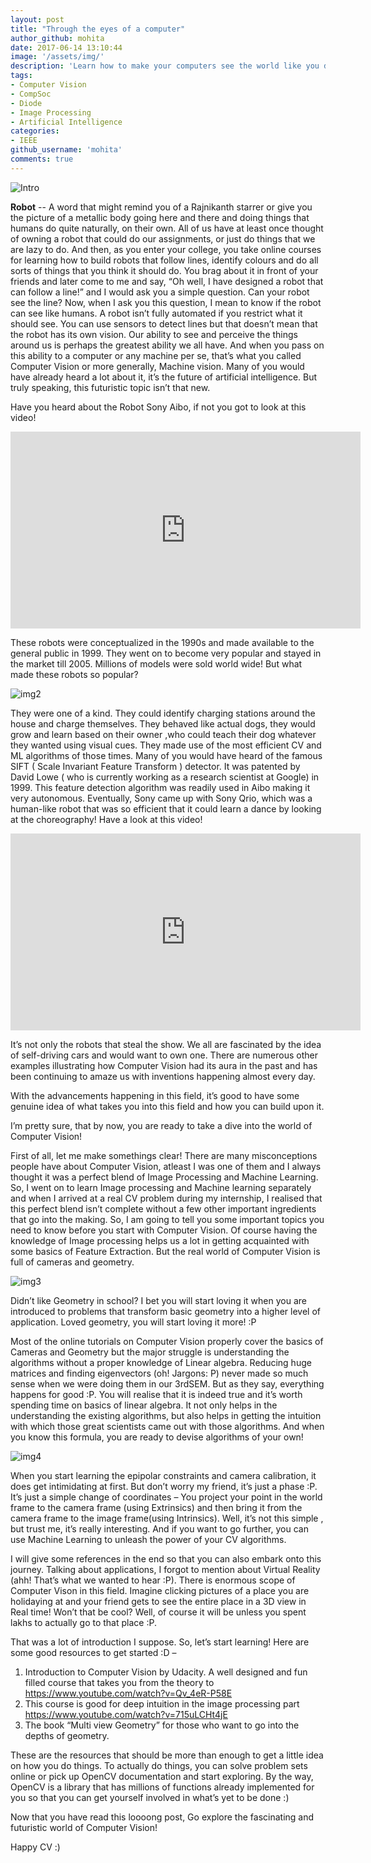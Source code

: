```yaml
---
layout: post
title: "Through the eyes of a computer"
author_github: mohita
date: 2017-06-14 13:10:44
image: '/assets/img/'
description: 'Learn how to make your computers see the world like you do'
tags:
- Computer Vision
- CompSoc
- Diode
- Image Processing
- Artificial Intelligence
categories:
- IEEE
github_username: 'mohita'
comments: true
---
```

![Intro](/blog/assets/img/through-the-eyes-of-a-computer/image001.jpg)

**Robot** -- A word that might remind you of a Rajnikanth starrer or give you the picture of a metallic body going here and there and doing things that humans do quite naturally, on their own. All of us have at least once thought of owning a robot that could do our assignments, or just do things that we are lazy to do. And then, as you enter your college, you take online courses for learning how to build robots that follow lines, identify colours and do all sorts of things that you think it should do. You brag about it in front of your friends and later come to me and say, “Oh well, I have designed a robot that can follow a line!” and I would ask you a simple question. Can your robot see the line? Now, when I ask you this question, I mean to know if the robot can see like humans. A robot isn’t fully automated if you restrict what it should see. You can use sensors to detect lines but that doesn’t mean that the robot has its own vision. Our ability to see and perceive the things around us is perhaps the greatest ability we all have. And when you pass on this ability to a computer or any machine per se, that’s what you called Computer Vision or more generally, Machine vision. Many of you would have already heard a lot about it, it’s the future of artificial intelligence. But truly speaking, this futuristic topic isn’t that new.

Have you heard about the Robot Sony Aibo, if not you got to look at this video!

<iframe width="560" height="315" src="https://www.youtube.com/embed/RDdpqlZ1N4Y" frameborder="0" allowfullscreen></iframe>

These robots were conceptualized in the 1990s and made available to the general public in 1999. They went on to become very popular and stayed in the market till 2005. Millions of models were sold world wide! But what made these robots so popular?

![img2](/blog/assets/img/through-the-eyes-of-a-computer/image002.jpg)

They were one of a kind. They could identify charging stations around the house and charge themselves. They behaved like actual dogs, they would grow and learn based on their owner ,who could teach their dog whatever they wanted using visual cues. They made use of the most efficient CV and ML algorithms of those times. Many of you would have heard of the famous SIFT ( Scale Invariant Feature Transform ) detector. It was patented by David Lowe ( who is currently working as a research scientist at Google) in 1999. This feature detection algorithm was readily used in Aibo making it very autonomous. Eventually, Sony came up with Sony Qrio, which was a human-like robot that was so efficient that it could learn a dance by looking at the choreography!
Have a look at this video!

<iframe width="560" height="315" src="https://www.youtube.com/embed/Qv_4eR-P58E" frameborder="0" allowfullscreen></iframe>

It’s not only the robots that steal the show. We all are fascinated by the idea of self-driving cars and would want to own one. There are numerous other examples illustrating how Computer Vision had its aura in the past and has been continuing to amaze us with inventions happening almost every day.

With the advancements happening in this field, it’s good to have some genuine idea of what takes you into this field and how you can build upon it.

I’m pretty sure, that by now, you are ready to take a dive into the world of Computer Vision!

First of all, let me make somethings clear! There are many misconceptions people have about Computer Vision, atleast I was one of them and I always thought it was a perfect blend of Image Processing and Machine Learning. So, I went on to learn Image processing and Machine learning separately and when I arrived at a real CV problem during my internship, I realised that this perfect blend isn’t complete without a few other important ingredients that go into the making. So, I am going to tell you some important topics you need to know before you start with Computer Vision. Of course having the knowledge of Image processing helps us a lot in getting acquainted with some basics of Feature Extraction. But the real world of Computer Vision is full of cameras and geometry.

![img3](/blog/assets/img/through-the-eyes-of-a-computer/image003.jpg)

Didn’t like Geometry in school? I bet you will start loving it when you are introduced to problems that transform basic geometry into a higher level of application. Loved geometry, you will start loving it more! :P

Most of the online tutorials on Computer Vision properly cover the basics of Cameras and Geometry but the major struggle is understanding the algorithms without a proper knowledge of Linear algebra. Reducing huge matrices and finding eigenvectors (oh! Jargons: P) never made so much sense when we were doing them in our 3rdSEM. But as they say, everything happens for good :P. You will realise that it is indeed true and it’s worth spending time on basics of linear algebra. It not only helps in the understanding the existing algorithms, but also helps in getting the intuition with which those great scientists came out with those algorithms. And when you know this formula, you are ready to devise algorithms of your own!

![img4](/blog/assets/img/through-the-eyes-of-a-computer/image004.jpg)

When you start learning the epipolar constraints and camera calibration, it does get intimidating at first. But don’t worry my friend, it’s just a phase :P. It’s just a simple change of coordinates – You project your point in the world frame to the camera frame (using Extrinsics) and then bring it from the camera frame to the image frame(using Intrinsics). Well, it’s not this simple , but trust me, it’s really interesting. And if you want to go further, you can use Machine Learning to unleash the power of your CV algorithms.

I will give some references in the end so that you can also embark onto this journey.
Talking about applications, I forgot to mention about Virtual Reality (ahh! That’s what we wanted to hear :P). There is enormous scope of Computer Vison in this field. Imagine clicking pictures of a place you are holidaying at and your friend gets to see the entire place in a 3D view in Real time! Won’t that be cool? Well, of course it will be unless you spent lakhs to actually go to that place :P.

That was a lot of introduction I suppose. So, let’s start learning!
Here are some good resources to get started :D –
1.	Introduction to Computer Vision by Udacity. A well designed and fun filled course that takes you from the theory to https://www.youtube.com/watch?v=Qv_4eR-P58E
2.	This course is good for deep intuition in the image processing part
https://www.youtube.com/watch?v=715uLCHt4jE
3.	The book “Multi view Geometry” for those who want to go into the depths of geometry.

These are the resources that should be more than enough to get a little idea on how you do things. To actually do things, you can solve problem sets online or pick up OpenCV documentation and start exploring. By the way, OpenCV is a library that has millions of functions already implemented for you so that you can get yourself involved in what’s yet to be done :)

Now that you have read this loooong post, Go explore the fascinating and futuristic world of Computer Vision!

Happy CV :)
